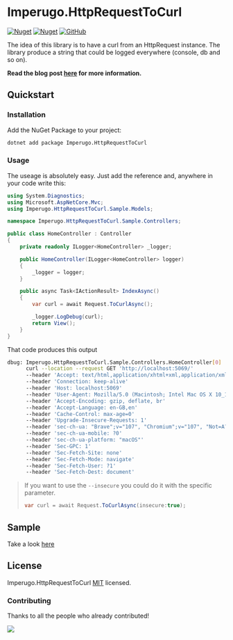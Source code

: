 # Imperugo.HttpRequestToCurl

[![Nuget](https://img.shields.io/nuget/v/Imperugo.HttpRequestToCurl?style=flat-square)](https://www.nuget.org/packages/Imperugo.HttpRequestToCurl/)
[![Nuget](https://img.shields.io/nuget/vpre/Imperugo.HttpRequestToCurl?style=flat-square)](https://www.nuget.org/packages/Imperugo.HttpRequestToCurl/)
[![GitHub](https://img.shields.io/github/license/imperugo/HttpRequestToCurl?style=flat-square)](https://github.com/imperugo/HttpRequestToCurl/blob/main/LICENSE)

The idea of this library is to have a curl from an HttpRequest instance.
The library produce a string that could be logged everywhere (console, db and so on).

**Read the blog post [here](https://imperugo.medium.com/log-curl-from-your-http-request-797562a14ad9) for more information.**

## Quickstart

### Installation

Add the NuGet Package to your project:

```bash
dotnet add package Imperugo.HttpRequestToCurl
```

### Usage

The useage is absolutely easy. Just add the reference and, anywhere in your code write this:

```c#
using System.Diagnostics;
using Microsoft.AspNetCore.Mvc;
using Imperugo.HttpRequestToCurl.Sample.Models;

namespace Imperugo.HttpRequestToCurl.Sample.Controllers;

public class HomeController : Controller
{
    private readonly ILogger<HomeController> _logger;

    public HomeController(ILogger<HomeController> logger)
    {
        _logger = logger;
    }

    public async Task<IActionResult> IndexAsync()
    {
        var curl = await Request.ToCurlAsync();

        _logger.LogDebug(curl);
        return View();
    }
}

```

That code produces this output

```bash
dbug: Imperugo.HttpRequestToCurl.Sample.Controllers.HomeController[0]
      curl --location --request GET 'http://localhost:5069/'
      --header 'Accept: text/html,application/xhtml+xml,application/xml;q=0.9,image/avif,image/webp,image/apng,*/*;q=0.8' 
      --header 'Connection: keep-alive' 
      --header 'Host: localhost:5069' 
      --header 'User-Agent: Mozilla/5.0 (Macintosh; Intel Mac OS X 10_15_7) AppleWebKit/537.36 (KHTML, like Gecko) Chrome/107.0.0.0 Safari/537.36' 
      --header 'Accept-Encoding: gzip, deflate, br' 
      --header 'Accept-Language: en-GB,en' 
      --header 'Cache-Control: max-age=0' 
      --header 'Upgrade-Insecure-Requests: 1' 
      --header 'sec-ch-ua: "Brave";v="107", "Chromium";v="107", "Not=A?Brand";v="24"' 
      --header 'sec-ch-ua-mobile: ?0' 
      --header 'sec-ch-ua-platform: "macOS"' 
      --header 'Sec-GPC: 1' 
      --header 'Sec-Fetch-Site: none' 
      --header 'Sec-Fetch-Mode: navigate' 
      --header 'Sec-Fetch-User: ?1' 
      --header 'Sec-Fetch-Dest: document'
```

> If you want to use the `--insecure` you could do it with the specific parameter.
> ```csharp
> var curl = await Request.ToCurlAsync(insecure:true);
> ```

## Sample

Take a look [here](https://github.com/imperugo/HttpRequestToCurl/tree/main/sample/Imperugo.HttpRequestToCurl.Sample)

## License

Imperugo.HttpRequestToCurl [MIT](https://github.com/imperugo/HttpRequestToCurl/blob/main/LICENSE) licensed.

### Contributing

Thanks to all the people who already contributed!

<a href="https://github.com/imperugo/HttpRequestToCurl/graphs/contributors">
  <img src="https://contributors-img.web.app/image?repo=imperugo/HttpRequestToCurl" />
</a>
